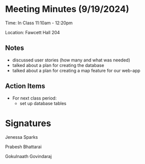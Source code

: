 # Meeting Minutes (9/19/2024)

Time: In Class 11:10am - 12:20pm

Location: Fawcett Hall 204

## Notes
- discussed user stories (how many and what was needed)
- talked about a plan for creating the database
- talked about a plan for creating a map feature for our web-app

## Action Items
- For next class period:
  - set up database tables

# Signatures
Jenessa Sparks

Prabesh Bhattarai

Gokulnaath Govindaraj
